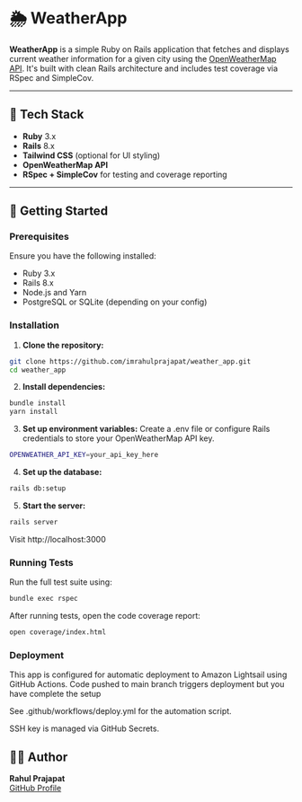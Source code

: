 # 🌦️ WeatherApp

**WeatherApp** is a simple Ruby on Rails application that fetches and displays current weather information for a given city using the [OpenWeatherMap API](https://openweathermap.org/). It's built with clean Rails architecture and includes test coverage via RSpec and SimpleCov.

---

## 🧰 Tech Stack

- **Ruby** 3.x  
- **Rails** 8.x  
- **Tailwind CSS** (optional for UI styling)  
- **OpenWeatherMap API**  
- **RSpec + SimpleCov** for testing and coverage reporting  

---

## 🚀 Getting Started

### Prerequisites

Ensure you have the following installed:

- Ruby 3.x
- Rails 8.x
- Node.js and Yarn
- PostgreSQL or SQLite (depending on your config)

### Installation

1. **Clone the repository:**

```bash
git clone https://github.com/imrahulprajapat/weather_app.git
cd weather_app

```

2. **Install dependencies:**

```bash
bundle install
yarn install
```

3. **Set up environment variables:**
Create a .env file or configure Rails credentials to store your OpenWeatherMap API key.

```bash
OPENWEATHER_API_KEY=your_api_key_here
```

4. **Set up the database:**
```bash
rails db:setup
```

5. **Start the server:**
```bash
rails server
```
Visit http://localhost:3000

### Running Tests

Run the full test suite using:

```bash
bundle exec rspec
```

After running tests, open the code coverage report:
```bash
open coverage/index.html
```

### Deployment

This app is configured for automatic deployment to Amazon Lightsail using GitHub Actions.
Code pushed to main branch triggers deployment but you have complete the setup

See .github/workflows/deploy.yml for the automation script.

SSH key is managed via GitHub Secrets.


## 🧑‍💻 Author

**Rahul Prajapat**  
[GitHub Profile](https://github.com/imrahulprajapat)